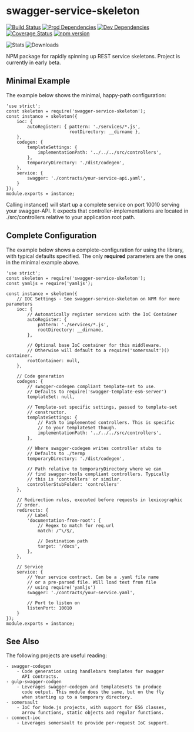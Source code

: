 # swagger-service-skeleton

[![Build Status](https://travis-ci.org/steve-gray/swagger-service-skeleton.svg?branch=master)](https://travis-ci.org/steve-gray/swagger-service-skeleton)
[![Prod Dependencies](https://david-dm.org/steve-gray/swagger-service-skeleton/status.svg)](https://david-dm.org/steve-gray/swagger-service-skeleton)
[![Dev Dependencies](https://david-dm.org/steve-gray/swagger-service-skeleton/dev-status.svg)](https://david-dm.org/steve-gray/swagger-service-skeleton#info=devDependencies)
[![Coverage Status](https://coveralls.io/repos/github/steve-gray/swagger-service-skeleton/badge.svg?branch=master)](https://coveralls.io/github/steve-gray/swagger-service-skeleton?branch=master)
[![npm version](https://badge.fury.io/js/swagger-service-skeleton.svg)](https://badge.fury.io/js/swagger-service-skeleton)

![Stats]( https://nodei.co/npm/swagger-service-skeleton.png?downloads=true&downloadRank=true&stars=true)
![Downloads](https://nodei.co/npm-dl/swagger-service-skeleton.png?height=2)

NPM package for rapidly spinning up REST service skeletons. Project is currently
in early beta.

## Minimal Example
The example below shows the minimal, happy-path configuration:

    'use strict';
    const skeleton = require('swagger-service-skeleton');
    const instance = skeleton({
        ioc: {
            autoRegister: { pattern: './services/*.js', 
                            rootDirectory: __dirname },
        },
        codegen: {
            templateSettings: {
                implementationPath: '../../../src/controllers',
            },
            temporaryDirectory: './dist/codegen',
        },
        service: {
            swagger: './contracts/your-service-api.yaml',
        }
    });
    module.exports = instance;

Calling instance() will start up a complete service on port 10010 serving
your swagger-API. It expects that controller-implementations are located
in ./src/controllers relative to your application root path.

## Complete Configuration
The example below shows a complete-configuration for using the library, 
with typical defaults specified. The only __required__ parameters are
the ones in the minimal example above.

    'use strict';
    const skeleton = require('swagger-service-skeleton');
    const yamljs = require('yamljs');

    const instance = skeleton({
        // IOC Settings - See swagger-service-skeleton on NPM for more parameters
        ioc: {
            // Automatically register services with the IoC Container
            autoRegister: {
                pattern: './services/*.js',
                rootDirectory: __dirname,
            },

            // Optional base IoC container for this middleware.
            // Otherwise will default to a require('somersault')() container.
            rootContainer: null,
        },

        // Code generation 
        codegen: {
            // swagger-codegen compliant template-set to use.
            // Defaults to require('swagger-template-es6-server')
            templateSet: null,

            // Template-set specific settings, passed to template-set
            // constructor.
            templateSettings: {
                // Path to implemented controllers. This is specific
                // to your templateSet though.
                implementationPath: '../../../src/controllers',
            },

            // Where swagger-codegen writes controller stubs to
            // Defaults to ./termp
            temporaryDirectory: './dist/codegen',

            // Path relative to temporaryDirectory where we can
            // find swagger-tools compliant controllers. Typically
            // this is 'controllers' or similar.
            controllerStubFolder: 'controllers'
        },

        // Redirection rules, executed before requests in lexicographic
        // order.
        redirects: {
            // Label
            'documentation-from-root': {
                // Regex to match for req.url
                match: /^\/$/,
                
                // Destination path
                target: '/docs',
            },
        },

        // Service 
        service: {
            // Your service contract. Can be a .yaml file name
            // or a pre-parsed file. Will load text from file
            // using require('yamljs')
            swagger: './contracts/your-service.yaml',

            // Port to listen on
            listenPort: 10010
        }
    });
    module.exports = instance;

## See Also
The following projects are useful reading:

    - swagger-codegen
        - Code generation using handlebars templates for swagger
          API contracts.
    - gulp-swagger-codgen
        - Leverages swagger-codegen and templatesets to produce
          code output. This module does the same, but on the fly
          when starting up to a temporary directory.
    - somersault
        - IoC for Node.js projects, with support for ES6 classes,
          arrow functions, static objects and regular functions.
    - connect-ioc
        - Leverages somersault to provide per-request IoC support.


